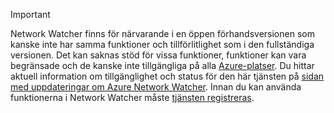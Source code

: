 > [!IMPORTANT]
> Network Watcher finns för närvarande i en öppen förhandsversionen som kanske inte har samma funktioner och tillförlitlighet som i den fullständiga versionen. Det kan saknas stöd för vissa funktioner, funktioner kan vara begränsade och de kanske inte tillgängliga på alla [Azure-platser](https://azure.microsoft.com/regions/). Du hittar aktuell information om tillgänglighet och status för den här tjänsten på [sidan med uppdateringar om Azure Network Watcher](https://azure.microsoft.com/updates/?product=network-watcher). Innan du kan använda funktionerna i Network Watcher måste [tjänsten registreras](../articles/network-watcher/network-watcher-create.md#register-the-preview-capability).